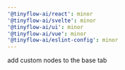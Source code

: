 ```yaml
---
'@tinyflow-ai/react': minor
'@tinyflow-ai/svelte': minor
'@tinyflow-ai/ui': minor
'@tinyflow-ai/vue': minor
'@tinyflow-ai/eslint-config': minor
---
```


add custom nodes to the base tab
